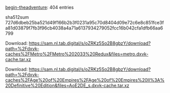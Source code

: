 [begin-theadventure](https://github.com/begin-theadventure): 404 entries

sha512sum 727d6dbeb25ba521d49f166b2b3f0231a95c70d8404d09e72c6e8c851fce3fa81d03879f7fb3f96cb4038a4a71a6137934279052fcc16b042cfa1dfb66aa6799


 Download: https://sam.nl.tab.digital/s/oZRKz5So2B8gbzY/download?path=%2Fdxvk-caches%2FMetro%2FMetro%202033%20Redux&files=metro.dxvk-cache.tar.xz



 Download: https://sam.nl.tab.digital/s/oZRKz5So2B8gbzY/download?path=%2Fdxvk-caches%2FAge%20of%20Empires%2FAge%20of%20Empires%20II%3A%20Definitive%20Edition&files=AoE2DE_s.dxvk-cache.tar.xz
